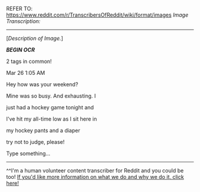 REFER TO: https://www.reddit.com/r/TranscribersOfReddit/wiki/format/images
*Image Transcription:*

---

[*Description of Image.*]

___BEGIN OCR___

2 tags in common! 

Mar 26 1:05 AM 

Hey how was your weekend? 

Mine was so busy. And exhausting. I 

just had a hockey game tonight and 

I've hit my all-time low as I sit here in 

my hockey pants and a diaper 

try not to judge, please! 

Type something... 




---

^^I'm&#32;a&#32;human&#32;volunteer&#32;content&#32;transcriber&#32;for&#32;Reddit&#32;and&#32;you&#32;could&#32;be&#32;too!&#32;[If&#32;you'd&#32;like&#32;more&#32;information&#32;on&#32;what&#32;we&#32;do&#32;and&#32;why&#32;we&#32;do&#32;it,&#32;click&#32;here!](https://www.reddit.com/r/TranscribersOfReddit/wiki/index)